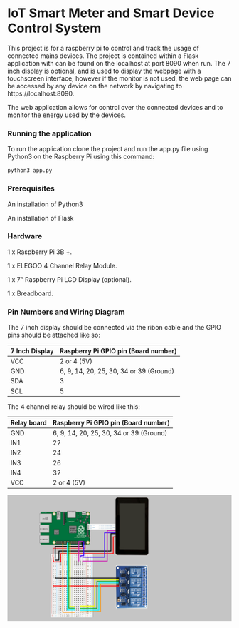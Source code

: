 # IoT Smart Meter and Smart Device Control System

This project is for a raspberry pi to control and track the usage of connected mains devices.  The project is contained within a Flask application with can be found on the localhost at port 8090 when run.  The 7 inch display is optional, and is used to display the webpage with a touchscreen interface, however if the monitor is not used, the web page can be accessed by any device on the network by navigating to https://localhost:8090.  

The web application allows for control over the connected devices and to monitor the energy used by the devices.

### Running the application
To run the application clone the project and run the app.py file using Python3 on the Raspberry Pi using this command:
```console
python3 app.py
```

### Prerequisites
An installation of Python3

An installation of Flask

### Hardware
1 x Raspberry Pi 3B +.

1 x ELEGOO 4 Channel Relay Module.

1 x 7” Raspberry Pi LCD Display (optional).

1 x Breadboard.


###  Pin Numbers and Wiring Diagram
The 7 inch display should be connected via the ribon cable and the GPIO pins should be attached like so:

7 Inch Display | Raspberry Pi GPIO pin (Board number)
 --- | ---
 VCC | 2 or 4 (5V)
 GND | 6, 9, 14, 20, 25, 30, 34 or 39 (Ground)
 SDA | 3
 SCL | 5

The 4 channel relay should be wired like this:

Relay board | Raspberry Pi GPIO pin (Board number)
 --- | ---
 GND | 6, 9, 14, 20, 25, 30, 34 or 39 (Ground)
 IN1 | 22
 IN2 | 24
 IN3 | 26
 IN4 | 32
 VCC | 2 or 4 (5V)


![alt text](https://github.com/KristianTan/IoTSmartMeter/blob/master/Wiring%20Diagram.png "Wiring diagram")
